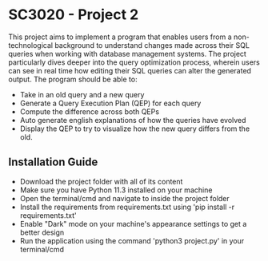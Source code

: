 # SC3020 - Project 2
This project aims to implement a program that enables users from a non-technological background to understand changes made across their SQL queries when working with database management systems. The project particularly dives deeper into the query optimization process, wherein users can see in real time how editing their SQL queries can alter the generated output. The program should be able to:
* Take in an old query and a new query
* Generate a Query Execution Plan (QEP) for each query
* Compute the difference across both QEPs
* Auto generate english explanations of how the queries have evolved
* Display the QEP to try to visualize how the new query differs from the old.

## Installation Guide
* Download the project folder with all of its content
* Make sure you have Python 11.3 installed on your machine
* Open the terminal/cmd and navigate to inside the project folder
* Install the requirements from requirements.txt using  'pip install -r requirements.txt'
* Enable "Dark" mode on your machine's appearance settings to get a better design
* Run the application using the command 'python3 project.py' in your terminal/cmd